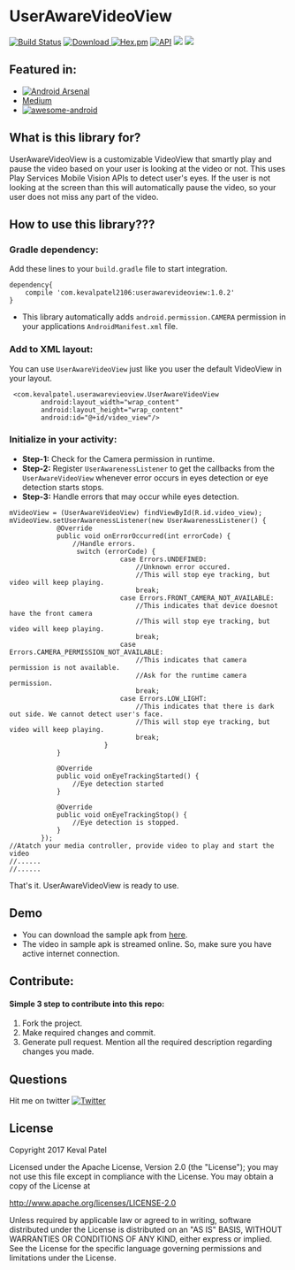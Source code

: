 # UserAwareVideoView
[![Build Status](https://travis-ci.org/kevalpatel2106/UserAwareVideoView.svg?branch=master)](https://travis-ci.org/kevalpatel2106/UserAwareVideoView) [ ![Download](https://api.bintray.com/packages/kevalpatel2106/maven/user-aware-videoview/images/download.svg) ](https://bintray.com/kevalpatel2106/maven/user-aware-videoview/_latestVersion) [![Hex.pm](https://img.shields.io/hexpm/l/plug.svg)](https://github.com/kevalpatel2106/UserAwareVideoView) [![API](https://img.shields.io/badge/API-15%2B-orange.svg?style=flat)](https://android-arsenal.com/api?level=15) <a href="http://www.methodscount.com/?lib=com.kevalpatel2106%3Auserawarevideoview%3A1.0.2"><img src="https://img.shields.io/badge/Methods count-core: 141 | deps: 23914-e91e63.svg"/></a> <a href="http://www.methodscount.com/?lib=com.kevalpatel2106%3Auserawarevideoview%3A1.0.2"><img src="https://img.shields.io/badge/Size-29 KB-e91e63.svg"/></a>



## Featured in:
- [![Android Arsenal](https://img.shields.io/badge/Android%20Arsenal-UserAwareVideoView-green.svg?style=true)](https://android-arsenal.com/details/1/4569)
- [Medium](https://medium.com/@kevalpatel2106/user-aware-video-view-4172c9f722e2#.i068pckyh)
- [![awesome-android](https://cdn.rawgit.com/sindresorhus/awesome/d7305f38d29fed78fa85652e3a63e154dd8e8829/media/badge.svg)]([![awesome-android](https://cdn.rawgit.com/sindresorhus/awesome/d7305f38d29fed78fa85652e3a63e154dd8e8829/media/badge.svg)](https://snowdream.github.io/awesome-android/Other.html#Utility))

## What is this library for?
UserAwareVideoView is a customizable VideoView that smartly play and pause the video based on your user is looking at the video or not. This uses Play Services Mobile Vision APIs to detect user's eyes. If the user is not looking at the screen than this will automatically pause the video, so your user does not miss any part of the video.

## How to use this library???
### Gradle dependency:
Add these lines to your `build.gradle` file to start integration. 

```
dependency{
    compile 'com.kevalpatel2106:userawarevideoview:1.0.2'
}
```

- This library automatically adds `android.permission.CAMERA` permission in your applications `AndroidManifest.xml` file.

### Add to XML layout:
You can use `UserAwareVideoView` just like you user the default VideoView in your layout. 
```
 <com.kevalpatel.userawarevieoview.UserAwareVideoView
        android:layout_width="wrap_content"
        android:layout_height="wrap_content"
        android:id="@+id/video_view"/>
```

### Initialize in your activity:
- **Step-1:** Check for the Camera permission in runtime.
- **Step-2:** Register `UserAwarenessListener` to get the callbacks from the `UserAwareVideoView` whenever error occurs in eyes detection or eye detection starts stops.
- **Step-3:** Handle errors that may occur while eyes detection. 
```
mVideoView = (UserAwareVideoView) findViewById(R.id.video_view);
mVideoView.setUserAwarenessListener(new UserAwarenessListener() {
            @Override
            public void onErrorOccurred(int errorCode) {
                //Handle errors.
                 switch (errorCode) {
                            case Errors.UNDEFINED:
                                //Unknown error occured. 
                                //This will stop eye tracking, but video will keep playing.
                                break;
                            case Errors.FRONT_CAMERA_NOT_AVAILABLE:
                                //This indicates that device doesnot have the front camera
                                //This will stop eye tracking, but video will keep playing.
                                break;
                            case Errors.CAMERA_PERMISSION_NOT_AVAILABLE:
                                //This indicates that camera permission is not available.
                                //Ask for the runtime camera permission.
                                break;
                            case Errors.LOW_LIGHT:
                                //This indicates that there is dark out side. We cannot detect user's face.
                                //This will stop eye tracking, but video will keep playing.
                                break;
                        }
            }

            @Override
            public void onEyeTrackingStarted() {
                //Eye detection started
            }

            @Override
            public void onEyeTrackingStop() {
                //Eye detection is stopped.
            }
        });
//Atatch your media controller, provide video to play and start the video
//......
//......
```

That's it. UserAwareVideoView is ready to use.

## Demo
- You can download the sample apk from [here](/apk/sample.apk).
- The video in sample apk is streamed online. So, make sure you have active internet connection.

## Contribute:
#### Simple 3 step to contribute into this repo:

1. Fork the project. 
2. Make required changes and commit. 
3. Generate pull request. Mention all the required description regarding changes you made.

## Questions
Hit me on twitter [![Twitter](https://img.shields.io/badge/Twitter-@kevalpatel2106-blue.svg?style=flat)](https://twitter.com/kevalpatel2106)

## License
Copyright 2017 Keval Patel

Licensed under the Apache License, Version 2.0 (the "License");
you may not use this file except in compliance with the License.
You may obtain a copy of the License at

http://www.apache.org/licenses/LICENSE-2.0

Unless required by applicable law or agreed to in writing, software
distributed under the License is distributed on an "AS IS" BASIS,
WITHOUT WARRANTIES OR CONDITIONS OF ANY KIND, either express or implied.
See the License for the specific language governing permissions and
limitations under the License.

